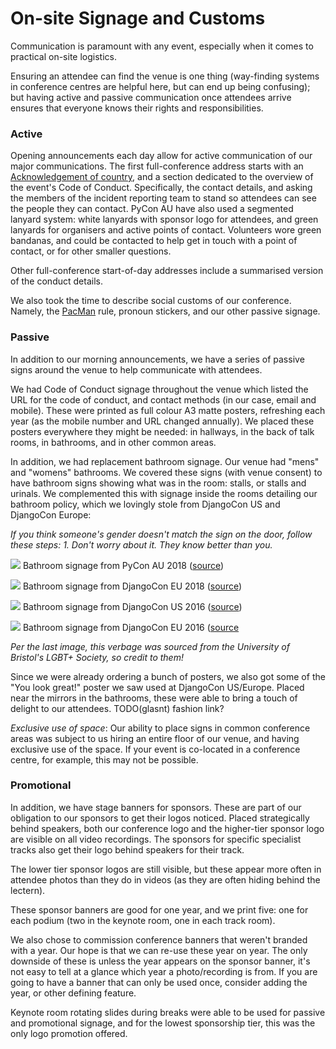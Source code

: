# On-site Signage and Customs

Communication is paramount with any event, especially when it comes to practical on-site logistics. 

Ensuring an attendee can find the venue is one thing (way-finding systems in conference centres are helpful here, but can end up being confusing); but having active and passive communication once attendees arrive ensures that everyone knows their rights and responsibilities. 


### Active

Opening announcements each day allow for active communication of our major communications. The first full-conference address starts with an [Acknowledgement of country](https://en.wikipedia.org/wiki/Welcome_to_Country#Acknowledgement_of_country), and a section dedicated to the overview of the event's Code of Conduct. Specifically, the contact details, and asking the members of the incident reporting team to stand so attendees can see the people they can contact. PyCon AU have also used a segmented lanyard system: white lanyards with sponsor logo for attendees, and green lanyards for organisers and active points of contact. Volunteers wore green bandanas, and could be contacted to help get in touch with a point of contact, or for other smaller questions. 

Other full-conference start-of-day addresses include a summarised version of the conduct details. 

We also took the time to describe social customs of our conference. Namely, the [PacMan](https://www.ericholscher.com/blog/2017/aug/2/pacman-rule-conferences/) rule, pronoun stickers, and our other passive signage. 


### Passive

In addition to our morning announcements, we have a series of passive signs around the venue to help communicate with attendees. 

We had Code of Conduct signage throughout the venue which listed the URL for the code of conduct, and contact methods (in our case, email and mobile). These were printed as full colour A3 matte posters, refreshing each year (as the mobile number and URL changed annually). We placed these posters everywhere they might be needed: in hallways, in the back of talk rooms, in bathrooms, and in other common areas. 

In addition, we had replacement bathroom signage. Our venue had "mens" and "womens" bathrooms. We covered these signs (with venue consent) to have bathroom signs showing what was in the room: stalls, or stalls and urinals. We complemented this with signage inside the rooms detailing our bathroom policy, which we lovingly stole from DjangoCon US and DjangoCon Europe: 

_If you think someone's gender doesn't match the sign on the door, follow these steps: 1. Don't worry about it. They know better than you._ 

![](images/sign_bathroom_pyconau.jpg)
Bathroom signage from PyCon AU 2018 ([source](https://twitter.com/liamosaur/status/1032792530893434880))

![](images/sign_bathroom_dceu18.jpg)
Bathroom signage from DjangoCon EU 2018 ([source](https://twitter.com/jmayer/status/999198253198594048))

![](images/sign_bathroom_dcus16.jpg)
Bathroom signage from DjangoCon US 2016 ([source](https://medium.com/@saronyitbarek/that-time-i-went-to-djangocon-and-fell-in-love-with-the-community-2cec0383c85b))

![](images/sign_bathroom_dceu16.jpg)
Bathroom signage from DjangoCon EU 2016 ([source](https://blog.sendecka.me/post/142478065688/djangocon-empathy-duty)

*Per the last image, this verbage was sourced from the University of Bristol's LGBT+ Society, so credit to them!*


Since we were already ordering a bunch of posters, we also got some of the "You look great!" poster we saw used at DjangoCon US/Europe. Placed near the mirrors in the bathrooms, these were able to bring a touch of delight to our attendees. TODO(glasnt) fashion link?

_Exclusive use of space_: Our ability to place signs in common conference areas was subject to us hiring an entire floor of our venue, and having exclusive use of the space. If your event is co-located in a conference centre, for example, this may not be possible. 


### Promotional

In addition, we have stage banners for sponsors. These are part of our obligation to our sponsors to get their logos noticed. Placed strategically behind speakers, both our conference logo and the higher-tier sponsor logo are visible on all video recordings. The sponsors for specific specialist tracks also get their logo behind speakers for their track. 

The lower tier sponsor logos are still visible, but these appear more often in attendee photos than they do in videos (as they are often hiding behind the lectern). 

These sponsor banners are good for one year, and we print five: one for each podium (two in the keynote room, one in each track room).

We also chose to commission conference banners that weren't branded with a year. Our hope is that we can re-use these year on year. The only downside of these is unless the year appears on the sponsor banner, it's not easy to tell at a glance which year a photo/recording is from. If you are going to have a banner that can only be used once, consider adding the year, or other defining feature. 

Keynote room rotating slides during breaks were able to be used for passive and promotional signage, and for the lowest sponsorship tier, this was the only logo promotion offered. 
